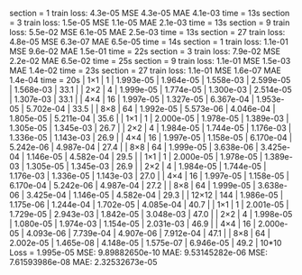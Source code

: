  section = 1 train loss: 4.3e-05   MSE 4.3e-05 MAE 4.1e-03 time = 13s
 section = 3 train loss: 1.5e-05   MSE 1.1e-05 MAE 2.1e-03 time = 13s
 section = 9 train loss: 5.5e-02   MSE 6.1e-05 MAE 2.5e-03 time = 13s
 section = 27 train loss: 4.8e-05   MSE 6.3e-07 MAE 6.5e-05 time = 14s
 section = 1 train loss: 1.1e-01   MSE 9.6e-02 MAE 1.5e-01 time = 22s
 section = 3 train loss: 7.9e-02   MSE 2.2e-02 MAE 6.5e-02 time = 25s
 section = 9 train loss: 1.1e-01   MSE 1.5e-03 MAE 1.4e-02 time = 23s
 section = 27 train loss: 1.1e-01   MSE 1.6e-07 MAE 1.4e-04 time = 20s
| 1×1 | 1 | 1.993e-05 | 1.964e-05 | 1.558e-03 | 2.599e-05 | 1.568e-03 | 33.1 |
| 2×2 | 4 | 1.999e-05 | 1.774e-05 | 1.300e-03 | 2.514e-05 | 1.307e-03 | 33.1 |
| 4×4 | 16 | 1.997e-05 | 1.327e-05 | 6.367e-04 | 1.953e-05 | 5.702e-04 | 33.5 |
| 8×8 | 64 | 1.992e-05 | 5.573e-06 | 4.046e-04 | 1.805e-05 | 5.211e-04 | 35.6 |
| 1×1 | 1 | 2.000e-05 | 1.978e-05 | 1.389e-03 | 1.305e-05 | 1.345e-03 | 26.7 |
| 2×2 | 4 | 1.984e-05 | 1.744e-05 | 1.176e-03 | 1.336e-05 | 1.143e-03 | 26.9 |
| 4×4 | 16 | 1.997e-05 | 1.158e-05 | 6.170e-04 | 5.242e-06 | 4.987e-04 | 27.4 |
| 8×8 | 64 | 1.999e-05 | 3.638e-06 | 3.425e-04 | 1.146e-05 | 4.582e-04 | 29.5 |
| 1×1 | 1 | 2.000e-05 | 1.978e-05 | 1.389e-03 | 1.305e-05 | 1.345e-03 | 26.9 |
| 2×2 | 4 | 1.984e-05 | 1.744e-05 | 1.176e-03 | 1.336e-05 | 1.143e-03 | 27.0 |
| 4×4 | 16 | 1.997e-05 | 1.158e-05 | 6.170e-04 | 5.242e-06 | 4.987e-04 | 27.2 |
| 8×8 | 64 | 1.999e-05 | 3.638e-06 | 3.425e-04 | 1.146e-05 | 4.582e-04 | 29.3 |
| 12×12 | 144 | 1.986e-05 | 1.175e-06 | 1.244e-04 | 1.702e-05 | 4.085e-04 | 40.7 |
| 1×1 | 1 | 2.001e-05 | 1.729e-05 | 2.943e-03 | 1.842e-05 | 3.048e-03 | 47.0 |
| 2×2 | 4 | 1.998e-05 | 1.080e-05 | 1.974e-03 | 1.154e-05 | 2.031e-03 | 46.9 |
| 4×4 | 16 | 2.000e-05 | 4.093e-06 | 7.739e-04 | 4.907e-06 | 7.912e-04 | 47.1 |
| 8×8 | 64 | 2.002e-05 | 1.465e-08 | 4.148e-05 | 1.575e-07 | 6.946e-05 | 49.2 |
10*10
Loss = 1.995e-05
MSE: 9.89882650e-10
MAE: 9.53145282e-06
MSE: 7.61593986e-08
MAE: 2.32532673e-05
